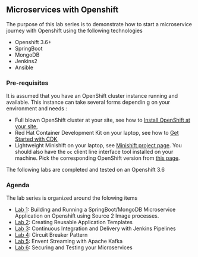 ## Microservices with Openshift 

The purpose of this lab series is to demonstrate how to start a microservice journey with Openshift using the following technologies
* Openshift 3.6+
* SpringBoot
* MongoDB
* Jenkins2
* Ansible 

### Pre-requisites

 It is assumed that you have an OpenShift cluster instance running and available. This instance can take several forms dependin    g on your environment and needs :
 * Full blown OpenShift cluster at your site, see how to [Install OpenShift at your site](https://docs.openshift.com/container-platform/3.6/install_config/index.html), 
 * Red Hat Container Development Kit on your laptop, see how to [Get Started with CDK](http://developers.redhat.com/products/cdk/get-started/),
  * Lightweight Minishift on your laptop, see [Minishift project page](https://github.com/minishift/minishift).
 You should also have the `oc` client line interface tool installed on your machine. Pick the corresponding OpenShift version from [this     page](https://github.com/openshift/origin/releases).
 
The following labs are completed and tested on an Openshift 3.6

### Agenda

The lab series is organized around the folowing items

* [Lab 1](./lab1/): Building and Running  a SpringBoot/MongoDB Microservice Application on Openshift using Source 2 Image processes.
* [Lab 2](./lab2/): Creating Reusable Application Templates
* [Lab 3](./lab3/): Continuous Integration and Delivery with Jenkins Pipelines
* [Lab 4](./lab4/): Circuit Breaker Pattern 
* [Lab 5](./lab5/): Envent Streaming  with  Apache Kafka
* [Lab 6](./lab6/): Securing and Testing your Microservices

